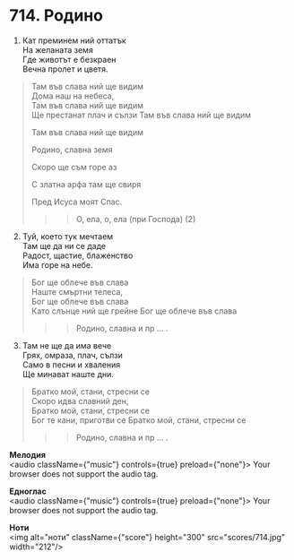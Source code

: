 # 714. Родино  

1. Кат преминем ний оттатък  
На желаната земя  
Где животът е безкраен  
Вечна пролет и цветя.  

> Там във слава ний ще видим  
> Дома наш на небеса,  
> Там във слава ний ще видим  
> Ще престанат плач и сълзи
> Там във слава ний ще видим  
> 
> Там във слава ний ще видим  
> 
> Родино, славна земя  
> 
> Скоро ще съм горе аз  
> 
> С златна арфа там ще свиря  
> 
> Пред Исуса моят Спас.  
>> > О, ела, о, ела (при Господа) (2)  

2. Туй, което тук мечтаем  
Там ще да ни се даде  
Радост, щастие, блаженство  
Има горе на небе.  

> Бог ще облече във слава  
> Наште смъртни телеса,  
> Бог ще облече във слава  
> Като слънце ний ще грейне
> Бог ще облече във слава  
>> > Родино, славна и пр ... .  

3. Там не ще да има вече  
Грях, омраза, плач, сълзи  
Само в песни и хваления  
Ще минават наште дни.  

> Братко мой, стани, стресни се  
> Скоро идва славний ден,  
> Братко мой, стани, стресни се  
> Бог те кани, приготви се
> Братко мой, стани, стресни се  
>> > Родино, славна и пр ... .  

__Мелодия__  
<audio className={"music"} controls={true} preload={"none"}><source src="mp3/714.mp3" type="audio/mpeg"/>
Your browser does not support the audio tag.
</audio>  

__Едноглас__  
<audio className={"music"} controls={true} preload={"none"}><source src="transp/714.mp3" type="audio/mpeg"/>
Your browser does not support the audio tag.
</audio>  

__Ноти__  
<img alt="ноти" className={"score"} height="300" src="scores/714.jpg" width="212"/>
